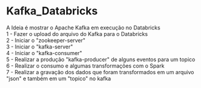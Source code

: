 # Kafka_Databricks

A Ideia é mostrar o Apache Kafka em execução no Databricks </br>
1 - Fazer o upload do arquivo do Kafka para o Databricks </br>
2 - Iniciar o "zookeeper-server" </br>
3 - Iniciar o "kafka-server" </br>
4 - Iniciar o "kafka-consumer" </br>
5 - Realizar a produção "kafka-producer" de alguns eventos para um topico </br>
6 - Realizar o consumo e algumas transformações com o Spark </br>
7 - Realizar a gravação dos dados que foram transformados em um arquivo "json" e também em um "topico" no kafka
